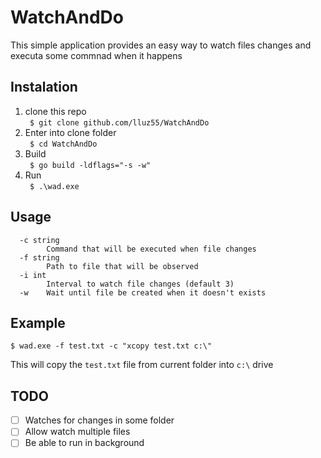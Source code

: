 # WatchAndDo

This simple application provides an easy way to watch files changes and executa some commnad when it happens


## Instalation
1. clone this repo  
``` $ git clone github.com/lluz55/WatchAndDo```
2. Enter into clone folder  
``` $ cd WatchAndDo```
3. Build  
``` $ go build -ldflags="-s -w"```  
4. Run  
``` $ .\wad.exe```

## Usage
```
  -c string
        Command that will be executed when file changes
  -f string
        Path to file that will be observed
  -i int
        Interval to watch file changes (default 3)
  -w    Wait until file be created when it doesn't exists
```

## Example
```$ wad.exe -f test.txt -c "xcopy test.txt c:\"```

This will copy the ```test.txt``` file from current folder into ```c:\``` drive

## TODO
- [ ] Watches for changes in some folder
- [ ] Allow watch multiple files
- [ ] Be able to run in background
